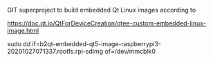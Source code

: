 
GIT superproject to build embedded Qt Linux images according to

https://doc.qt.io/QtForDeviceCreation/qtee-custom-embedded-linux-image.html

sudo dd if=b2qt-embedded-qt5-image-raspberrypi3-20201027071337.rootfs.rpi-sdimg of=/dev/mmcblk0

